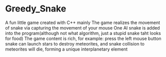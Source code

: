 # Greedy_Snake
A fun little game created with C++ mainly
The game realizes the movement of snake via capturing the movement of your mouse
One AI snake is added into the program(although not what algorithm, just a stupid snake taht looks for food)
The game content is rich, for example: press the left mouse button snake can launch stars to destroy meteorites, and snake collision to meteorites will die, forming a unique interplanetary element
